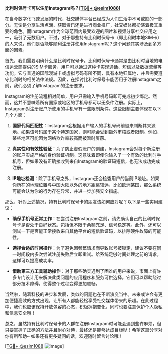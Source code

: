 **比利时保号卡可以注册Instagram吗？[[TG💪+ @esim1088](https://t.me/s/esim1088)]**

在当今数字化飞速发展的时代，社交媒体平台已经成为人们生活中不可或缺的一部分。无论是分享生活点滴、获取资讯还是进行商业推广，社交媒体都扮演着极其重要的角色。而Instagram作为全球范围内最受欢迎的图片和视频分享社交应用之一，吸引了无数用户。不过，对于那些持有比利时保号卡（即比利时本地SIM卡）的人来说，他们是否能够顺利注册并使用Instagram呢？这个问题其实涉及到多方面的因素。

首先，我们需要明确什么是比利时保号卡。比利时保号卡通常是由比利时当地的电信运营商提供的SIM卡服务，用户可以通过这种卡实现通话、短信以及数据流量等功能。它与普通的国际漫游卡或虚拟号码有所不同，具有本地归属地，并且需要遵守比利时的相关法律法规。因此，在探讨比利时保号卡能否用于注册Instagram之前，我们必须了解Instagram的注册要求。

Instagram的注册流程相对简单，用户只需输入手机号码即可完成初步绑定。然而，这并不意味着所有国家或地区的手机号都可以无条件注册。实际上，Instagram对注册账户所使用的手机号有一些限制条件。这些限制主要体现在以下几个方面：

1. **国家代码匹配性**：Instagram会根据用户输入的手机号码前缀来判断其来源地。如果该号码属于某个特定国家，则可能会受到额外审核或者限制。例如，某些地区可能因为网络欺诈率较高而被暂时屏蔽。
   
2. **真实性和有效性验证**：为了防止虚假账户的创建，Instagram会对每个新注册的账户实施严格的身份验证机制。这意味着即使你输入了一个有效的比利时手机号，但如果没有正确接收到来自Instagram的验证码短信，也无法成功完成注册。

3. **IP地址检测**：除了手机号之外，Instagram还会检查用户的当前IP地址。如果你所在的地理位置与中国大陆以外的地方距离较远，比如欧洲某国，那么系统可能会认为你的行为存在异常，并进一步加强安全措施。

那么，针对上述情况，持有比利时保号卡的朋友该如何应对呢？以下是一些实用建议：

- **确保手机号正常工作**：在尝试注册Instagram之前，请先确认自己的比利时保号卡是否处于良好状态。包括但不限于余额充足、信号稳定等。此外，还可以测试一下是否能正常接收来自其他平台的短信验证码，以排除硬件故障的可能性。

- **选择合适的时间操作**：为了避免因频繁请求而导致账号被锁定，建议不要在同一时间段内多次尝试注册失败后立即重试。给系统足够时间处理之前的请求，这样可以提高成功率。

- **借助第三方工具辅助操作**：对于那些确实遇到了困难的用户来说，市面上有许多专门设计用来解决此类问题的应用程序和服务可供选择。它们可以帮助绕过部分技术障碍，使得整个过程变得更加顺畅。

当然啦，随着科技的进步和发展，类似的问题也在不断演变当中。未来或许会有更加便捷高效的方式出现，让所有人都能轻松享受社交媒体带来的乐趣。在此过程中，我们也应该保持开放包容的心态，积极拥抱变化，同时也要注意保护个人隐私和信息安全哦！

总之，虽然持有比利时保号卡的人群在注册Instagram时可能会遇到些许麻烦，但只要掌握了正确的方法并且耐心对待，最终还是能够达成目标哒！希望这篇分享对你有所帮助~ 如果还有更多疑问的话，欢迎随时留言讨论哦！

[[TG💪+ @esim1088](https://t.me/s/esim1088) ![Image](https://i.postimg.cc/4NQfJmqS/Snipaste-2025-05-13-00-14-12.png)]
